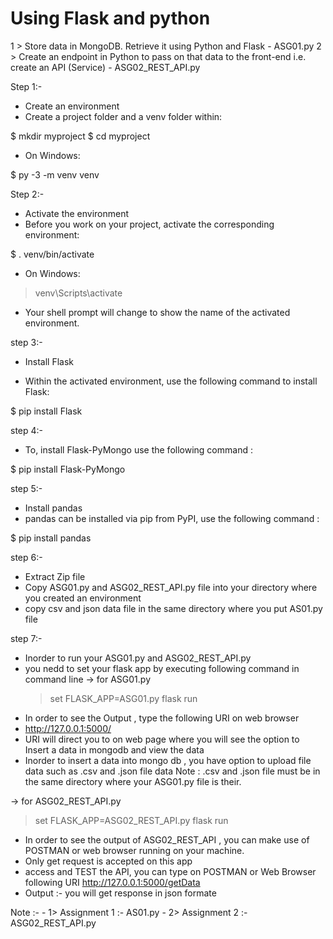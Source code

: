 # Using Flask and python

1 > Store data in MongoDB. Retrieve it using Python and Flask  - ASG01.py
2 > Create an endpoint in Python to pass on that data to the front-end i.e. create an API (Service) - ASG02_REST_API.py

Step 1:- 
- Create an environment
- Create a project folder and a venv folder within:

$ mkdir myproject
$ cd myproject

- On Windows:

$ py -3 -m venv venv

Step 2:-
- Activate the environment
- Before you work on your project, activate the corresponding environment:

$ . venv/bin/activate

- On Windows:

> venv\Scripts\activate

- Your shell prompt will change to show the name of the activated environment.

step 3:- 

- Install Flask

- Within the activated environment, use the following command to install Flask:

$ pip install Flask

step 4:- 

- To, install Flask-PyMongo use the following command :

$ pip install Flask-PyMongo

step 5:- 
- Install pandas
- pandas can be installed via pip from PyPI, use the following command :

$ pip install pandas

step 6:-
 - Extract  Zip file
 - Copy ASG01.py and ASG02_REST_API.py file into your directory where you created an environment
 - copy csv and json data file in the same directory where you put AS01.py file
 
 step 7:-
 - Inorder to run your ASG01.py and ASG02_REST_API.py 
 - you nedd to set your flask app by executing following command in command line
  -> for ASG01.py
   >set FLASK_APP=ASG01.py
   >flask run
 -  In order to see the Output , type the following URI on web browser
 -    http://127.0.0.1:5000/
 - URI will direct you to on web page where you will see the option to Insert a data in mongodb and view the data
 - Inorder to insert a data into mongo db , you have option to upload file data such as .csv and .json file data
 Note : .csv and .json file must be in the same directory where your ASG01.py file is their.
   
  -> for ASG02_REST_API.py
   > set FLASK_APP=ASG02_REST_API.py
   >flask run
  - In order to see the output of ASG02_REST_API , you can make use of POSTMAN or web browser running on your machine.
  - Only get request is accepted on this app
  - access and TEST the API, you can type on POSTMAN or Web Browser following  URI
      http://127.0.0.1:5000/getData
  - Output :- you will get response in json formate 
  
  
 Note :-
     -   1> Assignment 1 :- AS01.py
     -   2> Assignment 2 :- ASG02_REST_API.py
